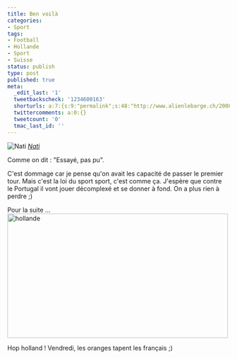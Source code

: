 ```yaml
---
title: Ben voilà
categories:
- Sport
tags:
- Football
- Hollande
- Sport
- Suisse
status: publish
type: post
published: true
meta:
  _edit_last: '1'
  tweetbackscheck: '1234600163'
  shorturls: a:7:{s:9:"permalink";s:48:"http://www.alienlebarge.ch/2008/06/12/ben-voila/";s:7:"tinyurl";s:25:"http://tinyurl.com/cwg6yy";s:4:"isgd";s:17:"http://is.gd/ikdC";s:5:"bitly";s:18:"http://bit.ly/i4mc";s:5:"snipr";s:22:"http://snipr.com/b9x80";s:5:"snurl";s:22:"http://snurl.com/b9x80";s:7:"snipurl";s:24:"http://snipurl.com/b9x80";}
  twittercomments: a:0:{}
  tweetcount: '0'
  tmac_last_id: ''
---
```

<img src="http://farm4.static.flickr.com/3113/2572653865_9cdb209ec4.jpg" alt="Nati" />
<em><a title="photo sharing" href="http://www.flickr.com/photos/alienlebarge/2572653865/">Nati</a></em>

Comme on dit : "Essayé, pas pu".

C'est dommage car je pense qu'on avait les capacité de passer le premier tour. Mais c'est la loi du sport sport, c'est comme ça.
J'espère que contre le Portugal il vont jouer décomplexé et se donner à fond. On a plus rien à perdre ;) 

Pour la suite ... <!--more-->
<a title="hollande de alienlebarge, sur Flickr" href="http://www.flickr.com/photos/alienlebarge/2573548232/"><img src="http://farm4.static.flickr.com/3271/2573548232_1d5d248ff3.jpg" alt="hollande" width="500" height="281" /></a>

<a title="hollande de alienlebarge, sur Flickr" href="http://www.flickr.com/photos/alienlebarge/2573548232/"></a>Hop holland ! Vendredi, les oranges tapent les français ;)
